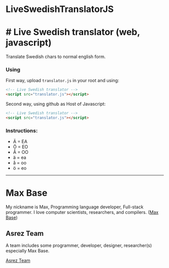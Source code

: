 # LiveSwedishTranslatorJS

# # Live Swedish translator (web, javascript)

Translate Swedish chars to normal english form.

### Using

First way, upload `translator.js` in your root and using:

```html
<!-- Live Swedish translator -->
<script src="translator.js"></script>
```


Second way, using github as Host of Javascript:

```html
<!-- Live Swedish translator -->
<script src="translator.js"></script>
```

### Instructions:

- Ä = EA
- Ö = EO
- Å = OO
- ä = ea
- å = oo
- ö = eo

---------

# Max Base

My nickname is Max, Programming language developer, Full-stack programmer. I love computer scientists, researchers, and compilers. ([Max Base](https://maxbase.org/))

## Asrez Team

A team includes some programmer, developer, designer, researcher(s) especially Max Base.

[Asrez Team](https://www.asrez.com/)
